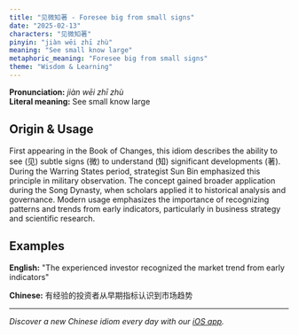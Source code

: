 ```yaml
---
title: "见微知著 - Foresee big from small signs"
date: "2025-02-13"
characters: "见微知著"
pinyin: "jiàn wēi zhī zhù"
meaning: "See small know large"
metaphoric_meaning: "Foresee big from small signs"
theme: "Wisdom & Learning"
---
```


**Pronunciation:** *jiàn wēi zhī zhù*  
**Literal meaning:** See small know large

## Origin & Usage

First appearing in the Book of Changes, this idiom describes the ability to see (见) subtle signs (微) to understand (知) significant developments (著). During the Warring States period, strategist Sun Bin emphasized this principle in military observation. The concept gained broader application during the Song Dynasty, when scholars applied it to historical analysis and governance. Modern usage emphasizes the importance of recognizing patterns and trends from early indicators, particularly in business strategy and scientific research.

## Examples

**English:** "The experienced investor recognized the market trend from early indicators"

**Chinese:** 有经验的投资者从早期指标认识到市场趋势

---

*Discover a new Chinese idiom every day with our [iOS app](https://apps.apple.com/us/app/daily-chinese-idioms/id6670238264).*
